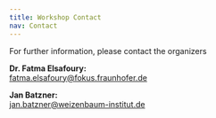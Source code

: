 ```yaml
---
title: Workshop Contact
nav: Contact
---
```

For further information, please contact the organizers

**Dr. Fatma Elsafoury:** \
[fatma.elsafoury@fokus.fraunhofer.de](fatma.elsafoury@fokus.fraunhofer.de)

**Jan Batzner:** \
[jan.batzner@weizenbaum-institut.de](jan.batzner@weizenbaum-institut.de)
